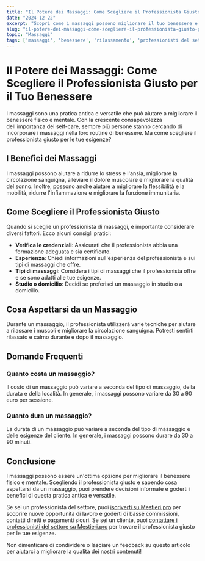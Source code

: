 ```yaml
---
title: "Il Potere dei Massaggi: Come Scegliere il Professionista Giusto per il Tuo Benessere"
date: "2024-12-22"
excerpt: "Scopri come i massaggi possono migliorare il tuo benessere e come scegliere il professionista giusto per le tue esigenze. Trova consigli pratici e informazioni utili per prendere decisioni informate."
slug: "il-potere-dei-massaggi-come-scegliere-il-professionista-giusto-per-il-tuo-benessere"
topic: "Massaggi"
tags: ['massaggi', 'benessere', 'rilassamento', 'professionisti del settore']
---
```

# Il Potere dei Massaggi: Come Scegliere il Professionista Giusto per il Tuo Benessere

I massaggi sono una pratica antica e versatile che può aiutare a migliorare il benessere fisico e mentale. Con la crescente consapevolezza dell'importanza del self-care, sempre più persone stanno cercando di incorporare i massaggi nella loro routine di benessere. Ma come scegliere il professionista giusto per le tue esigenze?

## I Benefici dei Massaggi

I massaggi possono aiutare a ridurre lo stress e l'ansia, migliorare la circolazione sanguigna, alleviare il dolore muscolare e migliorare la qualità del sonno. Inoltre, possono anche aiutare a migliorare la flessibilità e la mobilità, ridurre l'infiammazione e migliorare la funzione immunitaria.

## Come Scegliere il Professionista Giusto

Quando si sceglie un professionista di massaggi, è importante considerare diversi fattori. Ecco alcuni consigli pratici:

* **Verifica le credenziali**: Assicurati che il professionista abbia una formazione adeguata e sia certificato.
* **Esperienza**: Chiedi informazioni sull'esperienza del professionista e sui tipi di massaggi che offre.
* **Tipi di massaggi**: Considera i tipi di massaggi che il professionista offre e se sono adatti alle tue esigenze.
* **Studio o domicilio**: Decidi se preferisci un massaggio in studio o a domicilio.

## Cosa Aspettarsi da un Massaggio

Durante un massaggio, il professionista utilizzerà varie tecniche per aiutare a rilassare i muscoli e migliorare la circolazione sanguigna. Potresti sentirti rilassato e calmo durante e dopo il massaggio.

## Domande Frequenti

### Quanto costa un massaggio?

Il costo di un massaggio può variare a seconda del tipo di massaggio, della durata e della località. In generale, i massaggi possono variare da 30 a 90 euro per sessione.

### Quanto dura un massaggio?

La durata di un massaggio può variare a seconda del tipo di massaggio e delle esigenze del cliente. In generale, i massaggi possono durare da 30 a 90 minuti.

## Conclusione

I massaggi possono essere un'ottima opzione per migliorare il benessere fisico e mentale. Scegliendo il professionista giusto e sapendo cosa aspettarsi da un massaggio, puoi prendere decisioni informate e goderti i benefici di questa pratica antica e versatile.

Se sei un professionista del settore, puoi [iscriverti su Mestieri.pro](https://mestieri.pro/info) per scoprire nuove opportunità di lavoro e goderti di basse commissioni, contatti diretti e pagamenti sicuri. Se sei un cliente, puoi [contattare i professionisti del settore su Mestieri.pro](https://mestieri.pro) per trovare il professionista giusto per le tue esigenze.

Non dimenticare di condividere o lasciare un feedback su questo articolo per aiutarci a migliorare la qualità dei nostri contenuti!
